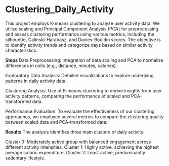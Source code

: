# Clustering_Daily_Activity

This project employs K-means clustering to analyze user activity data. We utilize scaling and Principal Component Analysis (PCA) for preprocessing and assess clustering performance using various metrics, including the silhouette, Calinski-Harabasz, and Davies-Bouldin scores. The objective is to identify activity trends and categorize days based on similar activity characteristics.

**Steps**
Data Preprocessing: Integration of data scaling and PCA to normalize differences in units (e.g., distance, minutes, calories).

Exploratory Data Analysis: Detailed visualizations to explore underlying patterns in daily activity data.

Clustering Analysis: Use of K-means clustering to derive insights from user activity patterns, comparing the performance of scaled and PCA-transformed data.

Performance Evaluation: To evaluate the effectiveness of our clustering approaches, we employed several metrics to compare the clustering quality between scaled data and PCA-transformed data:


**Results**
The analysis identifies three main clusters of daily activity:

Cluster 0: Moderately active group with balanced engagement across different activity intensities.
Cluster 1: Highly active, achieving the highest average caloric expenditure.
Cluster 2: Least active, predominantly sedentary lifestyle.
